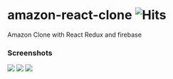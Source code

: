 # amazon-react-clone ![Hits](https://views.whatilearened.today/views/github/ahmadykhan555/amazon-react-clone.svg)
Amazon Clone with React Redux and firebase

### Screenshots
<img src="https://user-images.githubusercontent.com/41294736/92315602-44e95f80-f001-11ea-99ec-198bd1833bb0.png">
<img src="https://user-images.githubusercontent.com/41294736/92315474-7e20d000-efff-11ea-94e9-ce9ad08267bb.png">
<img src="https://user-images.githubusercontent.com/41294736/92315531-436b6780-f000-11ea-99ac-f5ba952b8c3b.png">
